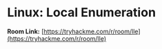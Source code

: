 # Linux: Local Enumeration

**Room Link:** [https://tryhackme.com/r/room/lle](https://tryhackme.com/r/room/lle)
